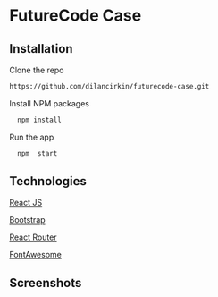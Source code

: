 
# FutureCode Case


## Installation

Clone the repo
```bash
https://github.com/dilancirkin/futurecode-case.git
```

Install NPM packages

```bash
  npm install
```

Run the app
```bash
  npm  start
```

  
## Technologies

[React JS](https://react.dev/)

[Bootstrap](https://getbootstrap.com/)

[React Router](https://reactrouter.com/en/main)

[FontAwesome](https://fontawesome.com/)


## Screenshots


